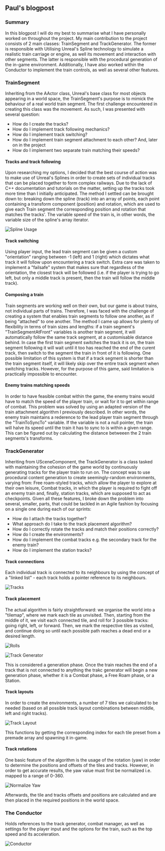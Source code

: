 ## Paul's blogpost

### Summary

In this blogpost I will do my best to summarise what I have personally worked on throughout the project. My main contribution to the project consists of 2 main classes: TrainSegment and TrackGenerator. The former is responsible with Utilising Unreal's Spline technology to simulate a realistic train carriage or engine, as well its movement and interaction with other segments. The latter is responsible with the procedural generation of the in-game environment. Additionally, I have also worked within the Conductor to implement the train controls, as well as several other features.

### TrainSegment

Inheriting from the AActor class, Unreal's base class for most objects appearing in a world space, the TrainSegment's purpose is to mimick the behaviour of a real world train segment. The first challenge encountered in creating this class was the movement. As such, I was presented with several question:

* How do I create the tracks?
* How do I implement track following mechanics?
* How do I implement track switching?
* How do I implement train segment attachment to each other?
And, later on in the project
* How do I implement two separate train matching their speeds?

#### Tracks and track following

Upon researching my options, I decided that the best course of action was to make use of Unreal's Splines in order to create sets of individual tracks that can be placed together to form complex railways. Due to the lack of C++ documentation and tutorials on the matter, setting up the tracks took more time than I initially anticipated. The method I settled can be brought down to: breaking down the spline (track) into an array of points, each point containing a transform component (position) and rotation, which are used to give each Train segment the corresponding position and rotation that matches the tracks'. The variable speed of the train is, in other words, the variable size of the spline's array iterator.

![Spline Usage](/Pictures/Paul/SplineComponent.png)

#### Track switching

Using player input, the lead train segment can be given a custom "orientation" ranging between -1 (left) and 1 (right) which dictates what track it will follow upon encountering a track switch. Extra care was taken to implement a "failsafe" system that makes sure that regardless of the orientation, the closest track will be followed (i.e. if the player is trying to go left, but only a middle track is present, then the train will follow the middle track). 

#### Composing a train

Train segments are working well on their own, but our game is about trains, not individual parts of trains. Therefore, I was faced with the challenge of creating a system that enables train segments to follow one another, as if being "attached" to one another. The method I came up allows for plenty of flexibility in terms of train sizes and lengths: if a train segment's "TrainSegmentAtFront" variables is another train segment, it will automatically follow the same track segment, at a customisable distance behind. In case the first train segment switches the track it is on, the train segment following it will wait until it too has reached the end of the curent track, then switch to the segment the train in front of it is following. One possible limitation of this system is that if a track segment is shorter than the train segment itself, it will likely skip over the entire track segment when switching tracks. However, for the purpose of this game, said limitation is practically impossible to encounter.

#### Enemy trains matching speeds

In order to have feasible combat within the game, the enemy trains would have to match the speed of the player train, or wait for it to get within range of combat. This problem was solved by using an adapted version of the train attachment algorithm I previously described. In other words, the enemy train maintains a rederence to the lead player train segment through the "TrainToSyncTo" variable. If the variable is not a null pointer, the train will halve its speed until the train it has to sync to is within a given range. This can be figured out by calculating the distance betweeen the 2 train segments's transforms.

### TrackGenerator

Inheriting from USceneComponent, the TrackGenerator is a class tasked with maintaining the cohesion of the game world by continuously generating tracks for the player train to run on. The concept was to use procedural content generation to create seemingly-random environments, varying from: Free roam-styled tracks, which allow the player to explore at their own leisure, Combat tracks, in which the player is required to fight off an enemy train and, finally, station tracks, which are supposed to act as checkpoints. Given all these features, I broke down the problem into several, smaller, parts, that could be tackled in an Agile fashion by focusing on a single one during each of our sprints:

* How do I attach the tracks together?
* What approach do I take to the track placement algorithm?
* How do I correctly rotate the tracks and match their positions correctly?
* How do I create the environments?
* How do I implement the combat tracks e.g. the secondary track for the enemy train?
* How do I implement the station tracks?

#### Track connections

Each individual track is connected to its neighbours by using the concept of a "linked list" - each track holds a pointer reference to its neighbours.

![Tracks](/Pictures/Paul/LinkedList.png)

#### Track placement

The actual algorithm is fairly straightforward: we organise the world into a "tilemap", where we mark each tile as unvisited. Then, starting from the middle of it, we visit each connected tile, and roll for 3 possible tracks: going right, left, or forward. Then, we mark the respective tiles as visited, and continue doing so until each possible path reaches a dead end or a desired length. 

![Rolls](/Pictures/Paul/RollsYaw.png)

![Track Generator](/Pictures/Paul/TrackGenerator.png)

This is considered a generation phase. Once the train reaches the end of a track that is not connected to anything the trakc generator will begin a new generation phase, whether it is a Combat phase, a Free Roam phase, or a Station.

#### Track layouts

In order to create the environments, a number of 7 tiles we calculated to be needed (based on all possible track layout combinations between middle, left and right tracks).

![Track Layout](/Pictures/Paul/TrackLayout.png)

This functions by getting the corresponding index for each tile preset from a premade array and spawning it in-game.

#### Track rotations

One basic feature of the algorithm is the usage of the rotation (yaw) in order to determine the positions and offsets of the tiles and tracks. However, in order to get accurate results, the yaw value must first be normalized i.e. mapped to a range of 0-360. 

![Normalize Yaw](/Pictures/Paul/NormalizeYaw.png)

Afterwards, the tile and tracks offsets and positions are calculated and are then placed in the required positions in the world space.

### The Conductor

Holds references to the track generator, combat manager, as well as settings for the player input and the options for the train, such as the top speed and its acceleration.

![Conductor](/Pictures/Paul/Conductor.png)
